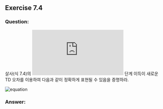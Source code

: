 ## Exercise 7.4

### Question:

살사(식 7.4)의 ![equation](https://latex.codecogs.com/svg.latex?n) 단계 이득이 새로운 TD 오차를 이용하여 다음과 같이 정확하게 표현될 수 있음을 증명하라.

![equation](https://latex.codecogs.com/svg.latex?G_{t:t&plus;n}&space;=&space;Q_{t-1}(S_t,&space;A_t)&space;&plus;&space;\sum_{k=t}^{min(t&plus;n,&space;T)-1}&space;\gamma^{k-t}[R_{k&plus;1}&space;&plus;&space;\gamma&space;Q_k(S_{k&plus;1},&space;A_{k&plus;1})&space;-&space;Q_{k-1}(S_k,&space;A_k)])

### Answer:
